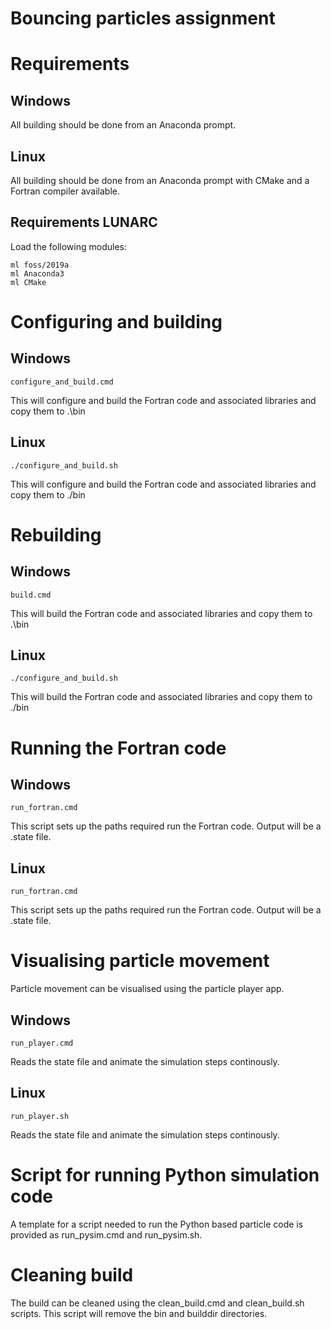 # Bouncing particles assignment

# Requirements

## Windows

All building should be done from an Anaconda prompt.

## Linux

All building should be done from an Anaconda prompt with CMake and a Fortran compiler available.

## Requirements LUNARC

Load the following modules:

    ml foss/2019a
    ml Anaconda3
    ml CMake

# Configuring and building

## Windows

    configure_and_build.cmd

This will configure and build the Fortran code and associated libraries and copy them to .\bin

## Linux

    ./configure_and_build.sh

This will configure and build the Fortran code and associated libraries and copy them to ./bin

# Rebuilding

## Windows

    build.cmd

This will build the Fortran code and associated libraries and copy them to .\bin

## Linux

    ./configure_and_build.sh

This will build the Fortran code and associated libraries and copy them to ./bin

# Running the Fortran code

## Windows

    run_fortran.cmd

This script sets up the paths required run the Fortran code. Output will be a .state file.

## Linux

    run_fortran.cmd

This script sets up the paths required run the Fortran code. Output will be a .state file.

# Visualising particle movement

Particle movement can be visualised using the particle player app.

## Windows

    run_player.cmd

Reads the state file and animate the simulation steps continously.

## Linux

    run_player.sh

Reads the state file and animate the simulation steps continously.

# Script for running Python simulation code

A template for a script needed to run the Python based particle code is provided as run_pysim.cmd and run_pysim.sh.

# Cleaning build

The build can be cleaned using the clean_build.cmd and clean_build.sh scripts. This script will remove the bin and builddir directories.
